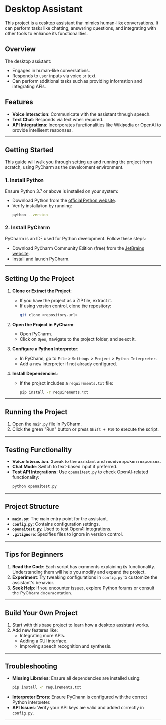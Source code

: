 
# Desktop Assistant

This project is a desktop assistant that mimics human-like conversations. It can perform tasks like chatting, answering questions, and integrating with other tools to enhance its functionalities.

## Overview

The desktop assistant:
- Engages in human-like conversations.
- Responds to user inputs via voice or text.
- Can perform additional tasks such as providing information and integrating APIs.

## Features

- **Voice Interaction**: Communicate with the assistant through speech.
- **Text Chat**: Responds via text when required.
- **API Integrations**: Incorporates functionalities like Wikipedia or OpenAI to provide intelligent responses.

---

## Getting Started

This guide will walk you through setting up and running the project from scratch, using PyCharm as the development environment.

### 1. **Install Python**

Ensure Python 3.7 or above is installed on your system:
- Download Python from the [official Python website](https://www.python.org/).
- Verify installation by running:
  ```bash
  python --version
  ```

### 2. **Install PyCharm**

PyCharm is an IDE used for Python development. Follow these steps:
- Download PyCharm Community Edition (free) from the [JetBrains website](https://www.jetbrains.com/pycharm/).
- Install and launch PyCharm.

---

## Setting Up the Project

1. **Clone or Extract the Project**:
   - If you have the project as a ZIP file, extract it.
   - If using version control, clone the repository:
     ```bash
     git clone <repository-url>
     ```

2. **Open the Project in PyCharm**:
   - Open PyCharm.
   - Click on `Open`, navigate to the project folder, and select it.

3. **Configure a Python Interpreter**:
   - In PyCharm, go to `File` > `Settings` > `Project` > `Python Interpreter`.
   - Add a new interpreter if not already configured.

4. **Install Dependencies**:
   - If the project includes a `requirements.txt` file:
     ```bash
     pip install -r requirements.txt
     ```

---

## Running the Project

1. Open the `main.py` file in PyCharm.
2. Click the green "Run" button or press `Shift + F10` to execute the script.

---

## Testing Functionality

- **Voice Interaction**: Speak to the assistant and receive spoken responses.
- **Chat Mode**: Switch to text-based input if preferred.
- **Test API Integrations**: Use `openaitest.py` to check OpenAI-related functionality:
  ```bash
  python openaitest.py
  ```

---

## Project Structure

- **`main.py`**: The main entry point for the assistant.
- **`config.py`**: Contains configuration settings.
- **`openaitest.py`**: Used to test OpenAI integrations.
- **`.gitignore`**: Specifies files to ignore in version control.

---

## Tips for Beginners

1. **Read the Code**: Each script has comments explaining its functionality. Understanding them will help you modify and expand the project.
2. **Experiment**: Try tweaking configurations in `config.py` to customize the assistant's behavior.
3. **Seek Help**: If you encounter issues, explore Python forums or consult the PyCharm documentation.

---

## Build Your Own Project

1. Start with this base project to learn how a desktop assistant works.
2. Add new features like:
   - Integrating more APIs.
   - Adding a GUI interface.
   - Improving speech recognition and synthesis.

---

## Troubleshooting

- **Missing Libraries**: Ensure all dependencies are installed using:
  ```bash
  pip install -r requirements.txt
  ```
- **Interpreter Errors**: Ensure PyCharm is configured with the correct Python interpreter.
- **API Issues**: Verify your API keys are valid and added correctly in `config.py`.

---
